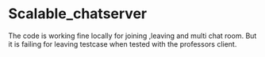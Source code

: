 # Scalable_chatserver
The code is working fine locally for joining ,leaving and multi chat room.
But it is failing for leaving testcase when tested with the professors client.
